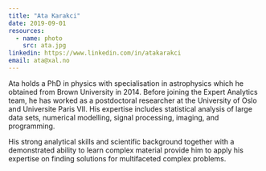 ```yaml
---
title: "Ata Karakci"
date: 2019-09-01
resources:
  - name: photo
    src: ata.jpg
linkedin: https://www.linkedin.com/in/atakarakci
email: ata@xal.no
---
```


Ata holds a PhD in physics with specialisation in astrophysics which he obtained from Brown University in 2014. Before joining the Expert Analytics team, he has worked as a postdoctoral researcher at the University of Oslo and Universite Paris VII. His expertise includes statistical analysis of large data sets, numerical modelling, signal processing, imaging, and programming.

His strong analytical skills and scientific background together with a demonstrated ability to learn complex material provide him to apply his expertise on finding solutions for multifaceted complex problems.



